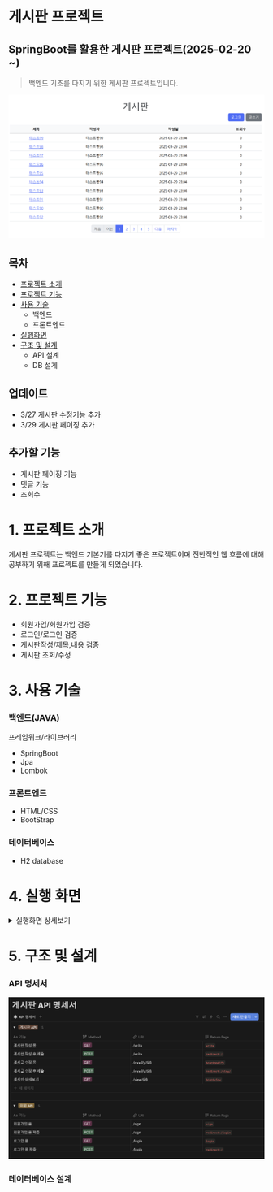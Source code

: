 # 게시판 프로젝트
## SpringBoot를 활용한 게시판 프로젝트(2025-02-20 ~) 
>백엔드 기초를 다지기 위한 게시판 프로젝트입니다.

![img.png](mainPage.png)
## 목차
+ [프로젝트 소개](#1-프로젝트-소개)
+ [프로젝트 기능](#2-프로젝트-기능)
+ [사용 기술](#3-사용-기술)
  + 백엔드
  + 프론트엔드
+ [실행화면](#4-실행-화면)
+ [구조 및 설계](#5-구조-및-설계)
  + API 설계
  + DB 설계

## 업데이트  
+ 3/27 게시판 수정기능 추가
+ 3/29 게시판 페이징 추가
## 추가할 기능
+ 게시판 페이징 기능  
+ 댓글 기능  
+ 조회수


# 1. 프로젝트 소개
게시판 프로젝트는 백엔드 기본기를 다지기 좋은 프로젝트이며 전반적인 웹 흐름에 대해 공부하기 위해 프로젝트를 만들게 되었습니다.

# 2. 프로젝트 기능
+ 회원가입/회원가입 검증  
+ 로그인/로그인 검증  
+ 게시판작성/제목,내용 검증
+ 게시판 조회/수정

# 3. 사용 기술
### 백엔드(JAVA)
프레임워크/라이브러리  
+ SpringBoot
+ Jpa
+ Lombok

### 프론트엔드
+ HTML/CSS
+ BootStrap

### 데이터베이스
+ H2 database

# 4. 실행 화면

<details>
<summary>실행화면 상세보기</summary>

### 로그인 화면
![img_1.png](img/login.png)

### 로그인 검증화면
![img_2.png](img/loginvalidate.png)

### 회원가입 화면
![img.png](img/sign.png)

### 회원가입 검증화면
![img_1.png](img/signValidate.png)

### 게시글 작성화면
![img_2.png](img/write.png)

### 로그인 메인화면
![img.png](img/loginmain.png)

### 게시글 상세보기
![img_1.png](img/view.png)

### 게시글 수정
![img_2.png](img/update.png)
</details>

# 5. 구조 및 설계

### API 명세서
![img.png](img/apiSpec.png)
### 데이터베이스 설계